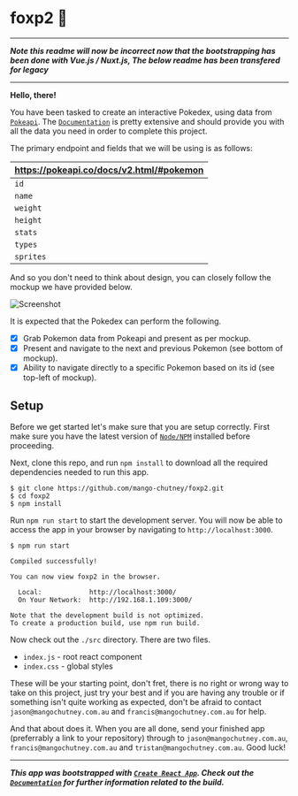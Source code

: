 # foxp2 🦊

___

_**Note this readme will now be incorrect now that the bootstrapping has been done with Vue.js / Nuxt.js, The below readme has been transfered for legacy**_

---

__Hello, there!__

You have been tasked to create an interactive Pokedex, using data from
[`Pokeapi`](https://pokeapi.co). The
[`Documentation`](https://pokeapi.co/docs/v2.html) is pretty extensive and should
provide you with all the data you need in order to complete this project.

The primary endpoint and fields that we will be using is as follows:

| https://pokeapi.co/docs/v2.html/#pokemon
| -
| `id`
| `name`
| `weight`
| `height`
| `stats`
| `types`
| `sprites`

And so you don't need to think about design, you can closely follow the mockup we have provided below.

![Screenshot](screenshot.jpg)

It is expected that the Pokedex can perform the following.

* [x] Grab Pokemon data from Pokeapi and present as per mockup.
* [x] Present and navigate to the next and previous Pokemon (see bottom of mockup).
* [x] Ability to navigate directly to a specific Pokemon based on its id (see top-left of mockup).

## Setup

Before we get started let's make sure that you are setup correctly. First make
sure you have the latest version of [`Node/NPM`](https://nodejs.org) installed
before proceeding.

Next, clone this repo, and run `npm install` to download all the required dependencies needed to run this app.

```
$ git clone https://github.com/mango-chutney/foxp2.git
$ cd foxp2
$ npm install
```

Run `npm run start` to start the development server. You will now be able to access the app in your browser by navigating to `http://localhost:3000`.

```
$ npm run start

Compiled successfully!

You can now view foxp2 in the browser.

  Local:            http://localhost:3000/
  On Your Network:  http://192.168.1.109:3000/

Note that the development build is not optimized.
To create a production build, use npm run build.
```

Now check out the `./src` directory. There are two files.

 - `index.js` - root react component
 - `index.css` - global styles

These will be your starting point, don't fret, there is no right or wrong way to take on this project, just try your best and if you are having any trouble or if something isn't quite working as expected, don't be afraid to contact `jason@mangochutney.com.au` and `francis@mangochutney.com.au` for help.

And that about does it. When you are all done, send your finished app (preferrably a link to your repository) through to `jason@mangochutney.com.au`, `francis@mangochutney.com.au` and `tristan@mangochutney.com.au`. Good
luck!

___

_**This app was bootstrapped with [`Create React App`](https://github.com/facebook/create-react-app). Check out the [`Documentation`](https://github.com/facebook/create-react-app/blob/master/packages/react-scripts/template/README.md) for further information related to the build.**_
